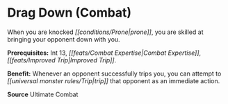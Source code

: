 ﻿---
cssclass: [feats]

---
# Drag Down (Combat)

When you are knocked _[[conditions/Prone|prone]]_, you are skilled at bringing your opponent down with you.

**Prerequisites:** Int 13, _[[feats/Combat Expertise|Combat Expertise]]_, _[[feats/Improved Trip|Improved Trip]]_.

**Benefit:** Whenever an opponent successfully trips you, you can attempt to _[[universal monster rules/Trip|trip]]_ that opponent as an immediate action.

**Source** Ultimate Combat